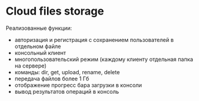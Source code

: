 # Cloud files storage
Реализованные функции:
- авторизация и регистрация с сохранением пользователей в отдельном файле
- консольный клиент
- многопользовательский режим (каждому клиенту отдельная папка на сервере)
- команды: dir, get, upload, rename, delete
- передача файлов более 1 Гб
- отображение прогресс бара загрузки в консоли
- вывод результатов операций в консоль
